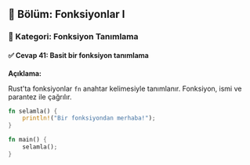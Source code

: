 ## 📘 Bölüm: Fonksiyonlar I  
### 🔹 Kategori: Fonksiyon Tanımlama  
#### ✅ Cevap 41: Basit bir fonksiyon tanımlama

**Açıklama:**

Rust'ta fonksiyonlar `fn` anahtar kelimesiyle tanımlanır. Fonksiyon, ismi ve parantez ile çağrılır.

```rust
fn selamla() {
    println!("Bir fonksiyondan merhaba!");
}

fn main() {
    selamla();
}
```

